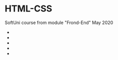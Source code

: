 # HTML-CSS
SoftUni course from module "Frond-End" May 2020

<body>
    <ul>
        <li>
            <a href=""></a>
            <i class="fa fa-facebook-square fa-lg" aria-hidden="true"></i>
        </li>
        <li>
            <a href=""></a>
            <i class="fa fa-twitter fa-lg" aria-hidden="true"></i>
        </li>
        <li>
            <a href=""></a>
            <i class="fa fa-google-plus-circle fa-lg" aria-hidden="true"></i>
        </li>
        <li>
            <a href=""></a>
            <i class="fa fa-linkedin-square fa-lg" aria-hidden="true"></i>
        </li>
        <li>
            <a href=""></a>
            <i class="fa fa-instagram fa-lg" aria-hidden="true"></i>
        </li>
    </ul>
</body>
